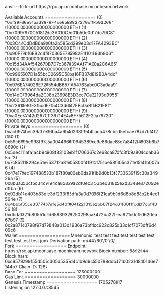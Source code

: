 <div id="termynal" data-termynal>
    <span data-ty="input"><span class="file-path"></span>anvil --fork-url https://rpc.api.moonbase.moonbeam.network</span>
    <br>
    <br>
    <span data-ty>Available Accounts</span>
    <span data-ty>==================</span>
    <span data-ty>(0) "0xf39Fd6e51aad88F6F4ce6aB8827279cffFb92266" (10000.000000000000000000 ETH)</span>
    <span data-ty>(1) "0x70997970C51812dc3A010C7d01b50e0d17dc79C8" (10000.000000000000000000 ETH)</span>
    <span data-ty>(2) "0x3C44CdDdB6a900fa2b585dd299e03d12FA4293BC" (10000.000000000000000000 ETH)</span>
    <span data-ty>(3) "0x90F79bf6EB2c4f870365E785982E1f101E93b906" (10000.000000000000000000 ETH)</span>
    <span data-ty>(4) "0x15d34AAf54267DB7D7c367839AAf71A00a2C6A65" (10000.000000000000000000 ETH)</span>
    <span data-ty>(5) "0x9965507D1a55bcC2695C58ba16FB37d819B0A4dc" (10000.000000000000000000 ETH)</span>
    <span data-ty>(6) "0x976EA74026E726554dB657fA54763abd0C3a0aa9" (10000.000000000000000000 ETH)</span>
    <span data-ty>(7) "0x14dC79964da2C08b23698B3D3cc7Ca32193d9955" (10000.000000000000000000 ETH)</span>
    <span data-ty>(8) "0x23618e81E3f5cdF7f54C3d65f7FBc0aBf5B21E8f" (10000.000000000000000000 ETH)</span>
    <span data-ty>(9) "0xa0Ee7A142d267C1f36714E4a8F75612F20a79720" (10000.000000000000000000 ETH)</span>
    <br>
    <span data-ty>Private Keys</span>
    <span data-ty>==================</span>
    <span data-ty>(0) 0xac0974bec39a17e36ba4a6b4d238ff944bacb478cbed5efcae784d7bf4f2ff80</span>
    <span data-ty>(1) 0x59c6995e998f97a5a0044966f0945389dc9e86dae88c7a8412f4603b6b78690d</span>
    <span data-ty>(2) 0x5de4111afa1a4b94908f83103eb1f1706367c2e68ca870fc3fb9a804cdab365a</span>
    <span data-ty>(3) 0x7c852118294e51e653712a81e05800f419141751be58f605c371e15141b007a6</span>
    <span data-ty>(4) 0x47e179ec197488593b187f80a00eb0da91f1b9d0b13f8733639f19c30a34926a</span>
    <span data-ty>(5) 0x8b3a350cf5c34c9194ca85829a2df0ec3153be0318b5e2d3348e872092edffba</span>
    <span data-ty>(6) 0x92db14e403b83dfe3df233f83dfa3a0d7096f21ca9b0d6d6b8d88b2b4ec1564e</span>
    <span data-ty>(7) 0x4bbbf85ce3377467afe5d46f804f221813b2bb87f24d81f60f1fcdbf7cbf4356</span>
    <span data-ty>(8) 0xdbda1821b80551c9d65939329250298aa3472ba22feea921c0cf5d620ea67b97</span>
    <span data-ty>(9) 0x2a871d0798f97d79848a013d4936a73bf4cc922c825d33c1cf7073dff6d409c6</span>
    <br>
    <span data-ty>Wallet</span>
    <span data-ty>==================</span>
    <span data-ty>Mnemonic: test test test test test test test test test test test junk</span>
    <span data-ty>Derivation path: m/44'/60'/0'/0/</span>
    <br>
    <span data-ty>Fork</span>
    <span data-ty>==================</span>
    <span data-ty>Endpoint: https://rpc.api.moonbase.moonbeam.network</span>
    <span data-ty>Block number: 5892944</span>
    <span data-ty>Block hash: 0xc9579299f55d507c305d5357d4c1b9d9c550788ddb471b0231d8d0146e7144b7</span>
    <span data-ty>Chain ID: 1287</span>
    <br>
    <span data-ty>Base Fee</span>
    <span data-ty>==================</span>
    <span data-ty>125000000</span>
    <br>
    <span data-ty>Gas Limit</span>
    <span data-ty>==================</span>
    <span data-ty>30000000</span>
    <br>
    <span data-ty>Genesis Timestamp</span>
    <span data-ty>==================</span>
    <span data-ty>1705278817</span>
    <br>
    <span data-ty>Listening on 127.0.0.1:8545</span>
</div>